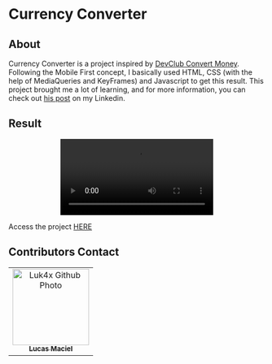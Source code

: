 # Currency Converter

## About

Currency Converter is a project inspired by <a href='https://www.figma.com/file/eg239o5MNJCj9asPPwzkrQ/CodeClub-Convert-Money?node-id=25%3A109'>DevClub Convert Money</a>.
Following the Mobile First concept, I basically used HTML, CSS (with the help of MediaQueries and KeyFrames) and Javascript to get this result.
This project brought me a lot of learning, and for more information, you can check out <a href='https://www.linkedin.com/feed/update/urn:li:activity:6911292330431942656/'>his post</a> on my Linkedin.

## Result

<p align="center">
  <video src="https://user-images.githubusercontent.com/86276393/159162293-4ceb2d4f-4563-4671-8627-ec22142b1c35.mp4">
</p>
Access the project <a href="https://luk4x.github.io/devClub-convert-money/">HERE</a>

## Contributors Contact

<table>
  <tr>
    <td align="center">
      <a href="https://www.linkedin.com/in/lucasmacielf/">
        <img src="https://avatars.githubusercontent.com/Luk4x" width="150px;" alt="Luk4x Github Photo"/><br>
        <sub>
          <b>Lucas Maciel</b>
        </sub>
      </a>
    </td>
  </tr>
</table>
